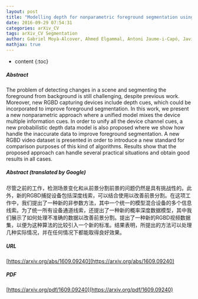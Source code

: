 ```yaml
---
layout: post
title: "Modelling depth for nonparametric foreground segmentation using RGBD devices"
date: 2016-09-29 07:54:31
categories: arXiv_CV
tags: arXiv_CV Segmentation
author: Gabriel Moyà-Alcover, Ahmed Elgammal, Antoni Jaume-i-Capó, Javier Varona
mathjax: true
---
```


* content
{:toc}

##### Abstract
The problem of detecting changes in a scene and segmenting the foreground from background is still challenging, despite previous work. Moreover, new RGBD capturing devices include depth cues, which could be incorporated to improve foreground segmentation. In this work, we present a new nonparametric approach where a unified model mixes the device multiple information cues. In order to unify all the device channel cues, a new probabilistic depth data model is also proposed where we show how handle the inaccurate data to improve foreground segmentation. A new RGBD video dataset is presented in order to introduce a new standard for comparison purposes of this kind of algorithms. Results show that the proposed approach can handle several practical situations and obtain good results in all cases.

##### Abstract (translated by Google)
尽管之前的工作，检测场景变化和从前景分割前景的问题仍然是具有挑战性的。此外，新的RGBD捕捉设备包括深度线索，可以结合使用以改善前景分割。在这项工作中，我们提出了一种新的非参数方法，其中一个统一的模型混合设备的多个信息线索。为了统一所有设备通道线索，还提出了一种新的概率深度数据模型，其中我们展示了如何处理不准确的数据以改善前景分割。提出了一种新的RGBD视频数据集，以便为这种算法的比较引入一个新的标准。结果表明，所提出的方法可以处理几种实际情况，并在任何情况下都能取得良好效果。

##### URL
[https://arxiv.org/abs/1609.09240](https://arxiv.org/abs/1609.09240)

##### PDF
[https://arxiv.org/pdf/1609.09240](https://arxiv.org/pdf/1609.09240)


